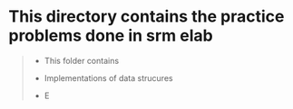 # This directory contains the practice problems done in srm elab

> * This folder contains
> 
> * Implementations of data strucures
>
> * E